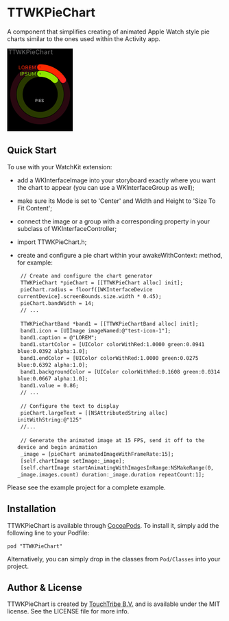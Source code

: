 # TTWKPieChart

A component that simplifies creating of animated Apple Watch style pie charts similar to the ones used within the Activity app.

<img src="Screenshot-AppleWatch.gif" alt="Screenshot" style="width: 153px"/>

## Quick Start

To use with your WatchKit extension:

 - add a WKInterfaceImage into your storyboard exactly where you want the chart to appear (you can use a WKInterfaceGroup as well);

 - make sure its Mode is set to 'Center' and Width and Height to 'Size To Fit Content';
 
 - connect the image or a group with a corresponding property in your subclass of WKInterfaceController;
 
 - import TTWKPieChart.h;
 
 - create and configure a pie chart within your awakeWithContext: method, for example:

        // Create and configure the chart generator
        TTWKPieChart *pieChart = [[TTWKPieChart alloc] init];
        pieChart.radius = floorf([WKInterfaceDevice currentDevice].screenBounds.size.width * 0.45);
        pieChart.bandWidth = 14;
        // ...

        TTWKPieChartBand *band1 = [[TTWKPieChartBand alloc] init];
        band1.icon = [UIImage imageNamed:@"test-icon-1"];
        band1.caption = @"LOREM";
        band1.startColor = [UIColor colorWithRed:1.0000 green:0.0941 blue:0.0392 alpha:1.0];
        band1.endColor = [UIColor colorWithRed:1.0000 green:0.0275 blue:0.6392 alpha:1.0];
        band1.backgroundColor = [UIColor colorWithRed:0.1608 green:0.0314 blue:0.0667 alpha:1.0];
        band1.value = 0.86;
        // ...

        // Configure the text to display
        pieChart.largeText = [[NSAttributedString alloc]  initWithString:@"125"
        //...
        
        // Generate the animated image at 15 FPS, send it off to the device and begin animation
        _image = [pieChart animatedImageWithFrameRate:15];
        [self.chartImage setImage:_image];
        [self.chartImage startAnimatingWithImagesInRange:NSMakeRange(0, _image.images.count) duration:_image.duration repeatCount:1];

Please see the example project for a complete example.

## Installation

TTWKPieChart is available through [CocoaPods](http://cocoapods.org). To install
it, simply add the following line to your Podfile:

    pod "TTWKPieChart"

Alternatively, you can simply drop in the classes from `Pod/Classes` into your project.

## Author & License

TTWKPieChart is created by [TouchTribe B.V.](http://www.touchtribe.nl) and is available under the MIT license. See the LICENSE file for more info.
